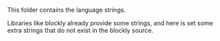 This folder contains the language strings.

Libraries like blockly already provide some strings, and here is set some extra strings that do not exist in the blockly source.
